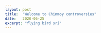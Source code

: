 ```yaml
---
layout: post
title:  "Welcome to Chinmoy controversies"
date:   2020-06-25
excerpt: "flying bird sri"
---
```

